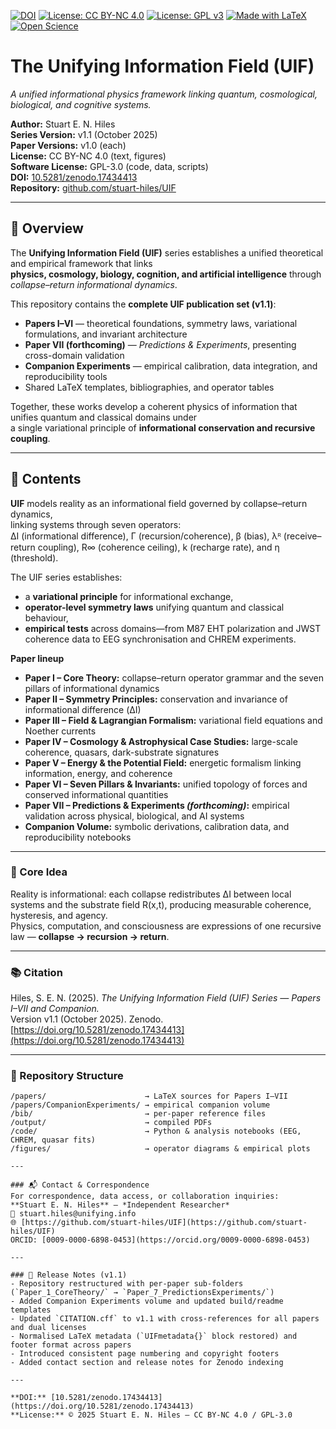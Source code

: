 [![DOI](https://zenodo.org/badge/DOI/10.5281/zenodo.17434413.svg)](https://doi.org/10.5281/zenodo.17434413)
[![License: CC BY-NC 4.0](https://img.shields.io/badge/License-CC--BY--NC%204.0-blue)](https://creativecommons.org/licenses/by-nc/4.0/)
[![License: GPL v3](https://img.shields.io/badge/Software-GPLv3-blue.svg)](https://www.gnu.org/licenses/gpl-3.0.en.html)
[![Made with LaTeX](https://img.shields.io/badge/Made%20with-LaTeX-orange)](#)
[![Open Science](https://img.shields.io/badge/Open%20Science-%E2%9C%94-green)](#)

# The Unifying Information Field (UIF)

*A unified informational physics framework linking quantum, cosmological, biological, and cognitive systems.*

**Author:** Stuart E. N. Hiles  
**Series Version:** v1.1 (October 2025)  
**Paper Versions:** v1.0 (each)  
**License:** CC BY-NC 4.0 (text, figures)  
**Software License:** GPL-3.0 (code, data, scripts)  
**DOI:** [10.5281/zenodo.17434413](https://doi.org/10.5281/zenodo.17434413)  
**Repository:** [github.com/stuart-hiles/UIF](https://github.com/stuart-hiles/UIF)

---

## 📖 Overview
The **Unifying Information Field (UIF)** series establishes a unified theoretical and empirical framework that links  
**physics, cosmology, biology, cognition, and artificial intelligence** through *collapse–return informational dynamics*.  

This repository contains the **complete UIF publication set (v1.1)**:
- **Papers I–VI** — theoretical foundations, symmetry laws, variational formulations, and invariant architecture  
- **Paper VII (forthcoming)** — *Predictions & Experiments*, presenting cross-domain validation  
- **Companion Experiments** — empirical calibration, data integration, and reproducibility tools  
- Shared LaTeX templates, bibliographies, and operator tables  

Together, these works develop a coherent physics of information that unifies quantum and classical domains under  
a single variational principle of **informational conservation and recursive coupling**.

---

## 🧮 Contents
**UIF** models reality as an informational field governed by collapse–return dynamics,  
linking systems through seven operators:  
ΔI (informational difference), Γ (recursion/coherence), β (bias), λᴿ (receive–return coupling), R∞ (coherence ceiling), k (recharge rate), and η (threshold).

The UIF series establishes:
- a **variational principle** for informational exchange,  
- **operator-level symmetry laws** unifying quantum and classical behaviour,  
- **empirical tests** across domains—from M87 EHT polarization and JWST coherence data to EEG synchronisation and CHREM experiments.

**Paper lineup**
- **Paper I – Core Theory:** collapse–return operator grammar and the seven pillars of informational dynamics  
- **Paper II – Symmetry Principles:** conservation and invariance of informational difference (ΔI)  
- **Paper III – Field & Lagrangian Formalism:** variational field equations and Noether currents  
- **Paper IV – Cosmology & Astrophysical Case Studies:** large-scale coherence, quasars, dark-substrate signatures  
- **Paper V – Energy & the Potential Field:** energetic formalism linking information, energy, and coherence  
- **Paper VI – Seven Pillars & Invariants:** unified topology of forces and conserved informational quantities  
- **Paper VII – Predictions & Experiments *(forthcoming)*:** empirical validation across physical, biological, and AI systems  
- **Companion Volume:** symbolic derivations, calibration data, and reproducibility notebooks  

---

### 🧠 Core Idea
Reality is informational: each collapse redistributes ΔI between local systems and the substrate field R(x,t), producing measurable coherence, hysteresis, and agency.  
Physics, computation, and consciousness are expressions of one recursive law — **collapse → recursion → return**.

---

### 📚 Citation
Hiles, S. E. N. (2025). *The Unifying Information Field (UIF) Series — Papers I–VII and Companion.*  
Version v1.1 (October 2025). Zenodo. [https://doi.org/10.5281/zenodo.17434413](https://doi.org/10.5281/zenodo.17434413)

---

### 🔬 Repository Structure

```text
/papers/                      → LaTeX sources for Papers I–VII  
/papers/CompanionExperiments/ → empirical companion volume  
/bib/                         → per-paper reference files  
/output/                      → compiled PDFs  
/code/                        → Python & analysis notebooks (EEG, CHREM, quasar fits)  
/figures/                     → operator diagrams & empirical plots

---

### 📬 Contact & Correspondence
For correspondence, data access, or collaboration inquiries:  
**Stuart E. N. Hiles** — *Independent Researcher*  
📧 stuart.hiles@unifying.info
🌐 [https://github.com/stuart-hiles/UIF](https://github.com/stuart-hiles/UIF)  
ORCID: [0009-0000-6898-0453](https://orcid.org/0009-0000-6898-0453)

---

### 🧾 Release Notes (v1.1)
- Repository restructured with per-paper sub-folders (`Paper_1_CoreTheory/` → `Paper_7_PredictionsExperiments/`)  
- Added Companion Experiments volume and updated build/readme templates  
- Updated `CITATION.cff` to v1.1 with cross-references for all papers and dual licenses  
- Normalised LaTeX metadata (`UIFmetadata{}` block restored) and footer format across papers  
- Introduced consistent page numbering and copyright footers  
- Added contact section and release notes for Zenodo indexing  

---

**DOI:** [10.5281/zenodo.17434413](https://doi.org/10.5281/zenodo.17434413)  
**License:** © 2025 Stuart E. N. Hiles — CC BY-NC 4.0 / GPL-3.0
